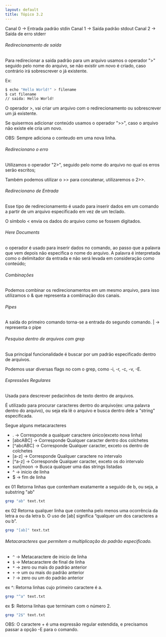 ```yaml
---
layout: default 
title: Tópico 3.2
---
```


Canal 0 -> Entrada padrão stdin
Canal 1 -> Saída padrão stdout
Canal 2 -> Saída de erro stderr

###### Redirecionamento de saída
Para redirecionar a saida padrão para um arquivo usamos o operador ">" seguido pelo nome do arquivo, se não existir um novo é criado, caso contrário irá sobrescrever o já existente.

Ex:

```sh
$ echo "Hello World!" > filename
$ cat filename
// saida: Hello World!
```

O operador >, vai criar um arquivo com o redirecionamento ou sobrescrever um já existente.

Se quisermos adicionar conteúdo usamos o operador ">>", caso o arquivo não existe ele cria um novo.

OBS: Sempre adiciona o conteudo em uma nova linha.

###### Redirecionano o erro
Utilizamos o operador "2>", seguido pelo nome do arquivo no qual os erros serão escritos;

Também podemos utilizar o >> para concatenar, utilizaremos o 2>>.

###### Redirecionano de Entrada
Esse tipo de redirecionamento é usado para inserir dados em um comando a partir de um arquivo especificado em vez de um teclado. 

O símbolo < envia os dados do arquivo como se fossem digitados.


###### Here Documents
o operador é usado para inserir dados no comando, ao passo que
a palavra que vem depois não especifica o nome do arquivo. A palavra é interpretada como o delimitador da entrada e não será levada em consideração como conteúdo; 


###### Combinações
Podemos combinar os redirecionamentos em um mesmo arquivo, para isso utilizamos o & que representa a combinação dos canais.


###### Pipes
A saída do primeiro comando torna-se a entrada do segundo comando.
| -> representa o pipe

###### Pesquisa dentro de arquivos com grep
Sua principal funcionalidade é buscar por um padrão especificado dentro de arquivos.

Podemos usar diversas flags no com o grep, como -i, -r, -c, -v, -E.

###### Expressões Regulares

Usada para descrever pedacinhos de texto dentro de arquivos.

É utilizado para procurar caracteres dentro do arquivo(ex: uma palavra dentro do arquivo), ou seja ela lê o arquivo e busca dentro dele a "string" especificada.

Segue alguns metacaracteres
- . -> Corresponde a qualquer caractere único(exceto nova linha)
- [abcABC] -> Corresponde Qualquer caracter dentro dos colchetes
- [^abcABC] -> Corresponde Qualquer caracter, exceto os dentro de colchetes
- [a-z]  -> Corresponde Qualquer caractere no intervalo
- [^a-z] -> Corresponde Qualquer caracter, exceto os do intervalo
- sun|moon -> Busca qualquer uma das strings listadas
- ^ -> inicio de linha
- $ -> fim de linha

ex 01
Retorna linhas que contenham exatamente a seguido de b, ou seja, a substring "ab"

```sh
grep "ab" text.txt
```

ex 02 
Retorna qualquer linha que contenha pelo menos uma ocorrência da letra a ou da letra b.
O uso de [ab] significa “qualquer um dos caracteres a ou b”.

```sh
grep "[ab]" text.txt
```

###### Metacaracteres que permitem a multiplicação do padrão especificado.

- `^` -> Metacaractere de inicio de linha
- `$` -> Metacaractere de final de linha
- `*` -> zero ou mais do padrão anterior
- `+` -> um ou mais do padrão anterior
- `?` -> zero ou um do padrão anterior

ex ^:
Retorna linhas cujo primeiro caractere é a.

```sh
grep "^a" text.txt
```

ex $:
Retorna linhas que terminam com o número 2.

```sh
grep "2$" text.txt
```

OBS: O caractere + é uma expressão regular estendida, e precisamos passar a opção -E para o comando.

